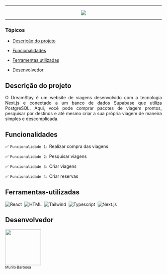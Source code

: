 <hr>
<p align="center">
   <img src="http://img.shields.io/static/v1?label=STATUS&message=FINALIZADO&color=RED&style=for-the-badge" #vitrine/>
</p>
<hr>


### Tópicos 

- [Descrição do projeto](#Descrição-do-projeto)

- [Funcionalidades](#Funcionalidades)

- [Ferramentas utilizadas](#Ferramentas-utilizadas)

- [Desenvolvedor](#Desenvolvedor)

## Descrição do projeto 

<p align="justify">
O DreamStay é um website de viagens desenvolvido com a tecnologia Next.js e conectado a um banco de dados Supabase que utiliza PostgreSQL. Aqui, você pode comprar pacotes de viagem prontos, pesquisar por destinos e até mesmo criar a sua própria viagem de maneira simples e descomplicada.
</p>

## Funcionalidades

:white_check_mark: `Funcionalidade 1:` Realizar compra das viagens

:white_check_mark: `Funcionalidade 2:` Pesquisar viagens

:white_check_mark: `Funcionalidade 3:` Criar viagens 

:white_check_mark: `Funcionalidade 4:` Criar reservas

## Ferramentas-utilizadas

 ![React](https://img.shields.io/badge/-React-0D1117?style=for-the-badge&logo=react&logoColor=61DAFB&labelColor=transparent)&nbsp;
 ![HTML](https://img.shields.io/badge/-html-0D1117?style=for-the-badge&logo=html&logoColor=61DAFB&labelColor=transparent)&nbsp;
  ![Tailwind](https://img.shields.io/badge/-CSS-0D1117?style=for-the-badge&logo=CSS3&logoColor=1572B6&labelColor=0D1117)&nbsp;
  ![Typescript](https://shields.io/badge/TypeScript-3178C6?logo=TypeScript&logoColor=FFF&style=flat-square)&nbsp;
  ![Next.js](https://img.shields.io/badge/next.js-000000?style=for-the-badge&logo=nextdotjs&logoColor=white)&nbsp;




## Desenvolvedor

[<img src="https://avatars.githubusercontent.com/u/111542827?v=4" width=115><br><sub>Murilo Barbosa</sub>](https://github.com/Murilo358) 

